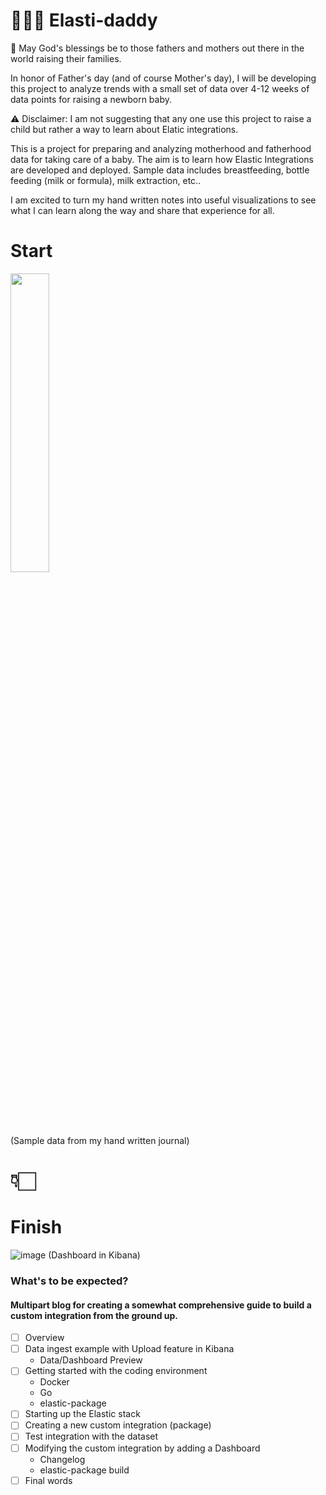 # 👨🏻‍🍼 Elasti-daddy
🙏 May God's blessings be to those fathers and mothers out there in the world raising their families.  

In honor of Father's day (and of course Mother's day), I will be developing this project to analyze trends with a small set of data over 4-12 weeks of data points for raising a newborn baby. 

⚠️ Disclaimer: I am not suggesting that any one use this project to raise a child but rather a way to learn about Elatic integrations.

This is a project for preparing and analyzing motherhood and fatherhood data for taking care of a baby. The aim is to learn how Elastic Integrations are developed and deployed. Sample data includes breastfeeding, bottle feeding (milk or formula), milk extraction, etc..

I am excited to turn my hand written notes into useful visualizations to see what I can learn along the way and share that experience for all.

# Start

<img src="https://github.com/nicpenning/Elasti-daddy/assets/5582679/53e5aaa5-de3e-4469-ab25-5b2247ae9f92" width=35% height=35%>

(Sample data from my hand written journal)

# 👇🏻

# Finish
![image](https://github.com/nicpenning/Elasti-daddy/assets/5582679/a2878f25-26ff-4bf5-a720-64be9b6d69e2)
(Dashboard in Kibana)
### What's to be expected?
#### Multipart blog for creating a somewhat comprehensive guide to build a custom integration from the ground up. 
- [ ] Overview
- [ ] Data ingest example with Upload feature in Kibana
  - Data/Dashboard Preview
- [ ] Getting started with the coding environment
  - Docker
  - Go
  - elastic-package
- [ ] Starting up the Elastic stack
- [ ] Creating a new custom integration (package)
- [ ] Test integration with the dataset
- [ ] Modifying the custom integration by adding a Dashboard
  - Changelog
  - elastic-package build
- [ ] Final words
